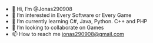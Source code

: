 - 👋 Hi, I’m @Jonas290908
- 👀 I’m interested in Every Software or Every Game
- 🌱 I’m currently learning C#, Java, Python. C++ and PHP
- 💞️ I’m looking to collaborate on Games
- 📫 How to reach me jonas290908@gmail.com
<!---
Jonas290908/Jonas290908 is a ✨ special ✨ repository because its `README.md` (this file) appears on your GitHub profile.
You can click the Preview link to take a look at your changes.
--->
